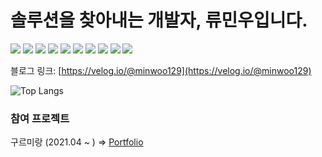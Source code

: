 # 솔루션을 찾아내는 개발자, 류민우입니다.

<a href="#" target="_blank"><img src="https://img.shields.io/badge/TypeScript-3178C6?style=flat&logo=TypeScript&logoColor=fff"/></a>
<a href="#" target="_blank"><img src="https://img.shields.io/badge/JavaScript-F7DF1E?style=flat&logo=JavaScript&logoColor=fff"/></a>
<a href="#" target="_blank"><img src="https://img.shields.io/badge/React-61DAFB?style=flat&logo=React&logoColor=fff"/></a>
<a href="#" target="_blank"><img src="https://img.shields.io/badge/React Native-61DAFB?style=flat&logo=React&logoColor=fff"/></a>
<a href="#" target="_blank"><img src="https://img.shields.io/badge/Redux-764ABC?style=flat&logo=Redux&logoColor=fff"/></a>
<a href="#" target="_blank"><img src="https://img.shields.io/badge/Node.js-339933?style=flat&logo=Node.js&logoColor=fff"/></a>
<a href="#" target="_blank"><img src="https://img.shields.io/badge/AWS_EC2-232F3E?style=flat&logo=Amazon AWS&logoColor=fff"/></a>
<a href="#" target="_blank"><img src="https://img.shields.io/badge/AWS_S3-569A31?style=flat&logo=Amazon S3&logoColor=fff"/></a>
<a href="#" target="_blank"><img src="https://img.shields.io/badge/MySQL-4479A1?style=flat&logo=MySQL&logoColor=fff"/></a>
<a href="#" target="_blank"><img src="https://img.shields.io/badge/NGINX-009639?style=flat&logo=NGINX&logoColor=fff"/></a>


블로그 링크: [https://velog.io/@minwoo129](https://velog.io/@minwoo129)

![Top Langs](https://github-readme-stats.vercel.app/api/top-langs/?username=minwoo129&layout=compact&theme=gruvbox)

### 참여 프로젝트

구르미랑 (2021.04 ~ ) ⇒ [Portfolio](https://www.notion.so/12ba124f5be747b08f966f48dad802eb)
